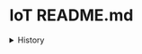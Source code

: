 # IoT README.md

<details>
<summary>History</summary>
<div>
  <H3> - 2023-07-17 </H3>
  1. 라즈베리파이4 수령 및 OS 설치 완료</br>
  2. 라즈베리파이4 한글패치 및 Git 설치 완료
</div>
</details>